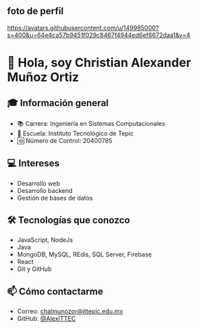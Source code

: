 ## foto de perfil
https://avatars.githubusercontent.com/u/149985000?s=400&u=64e4ca57b9451f029c8467f4944ed6ef6672daa1&v=4
# 👋 Hola, soy  Christian Alexander Muñoz Ortiz

## 🎓 Información general
- 📚 Carrera: Ingeniería en Sistemas Computacionales
- 🏫 Escuela: Instituto Tecnológico de Tepic
- 🆔 Número de Control: 20400785

## 💻 Intereses
- Desarrollo web
- Desarrollo backend
- Gestión de bases de datos

## 🛠 Tecnologías que conozco
- JavaScript, NodeJs
- Java
- MongoDB, MySQL, REdis, SQL Server, Firebase
- React
- Git y GitHub

## 📫 Cómo contactarme
- Correo: chalmunozor@ittepic.edu.mx
- GitHub: [@AlexITTEC](https://github.com/AlexITTEC)